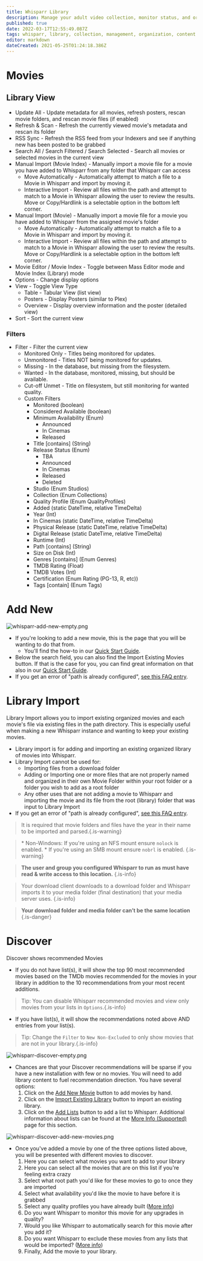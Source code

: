 ```yaml
---
title: Whisparr Library
description: Manage your adult video collection, monitor status, and organize content library in Whisparr
published: true
date: 2022-03-17T12:55:49.087Z
tags: whisparr, library, collection, management, organization, content
editor: markdown
dateCreated: 2021-05-25T01:24:18.386Z
---
```


# Movies

## Library View

- Update All - Update metadata for all movies, refresh posters, rescan movie folders, and rescan movie files (if enabled)
- Refresh & Scan - Refresh the currently viewed movie's metadata and rescan its folder
- RSS Sync - Refresh the RSS feed from your Indexers and see if anything new has been posted to be grabbed
- Search All / Search Filtered / Search Selected - Search all movies or selected movies in the current view
- Manual Import (Movie Index) - Manually import a movie file for a movie you have added to Whisparr from any folder that Whisparr can access
  - Move Automatically -  Automatically attempt to match a file to a Movie in Whisparr and import by moving it.
  - Interactive Import -  Review all files within the path and attempt to match to a Movie in Whisparr allowing the user to review the results. Move or Copy/Hardlink is a selectable option in the bottom left corner.
- Manual Import (Movie) - Manually import a movie file for a movie you have added to Whisparr from the assigned movie's folder
  - Move Automatically -  Automatically attempt to match a file to a Movie in Whisparr and import by moving it.
  - Interactive Import -  Review all files within the path and attempt to match to a Movie in Whisparr allowing the user to review the results. Move or Copy/Hardlink is a selectable option in the bottom left corner.
- Movie Editor / Movie Index - Toggle between Mass Editor mode and Movie Index (Library) mode
- Options - Change display options
- View - Toggle View Type
  - Table - Tabular View (list view)
  - Posters - Display Posters (similar to Plex)
  - Overview - Display overview information and the poster (detailed view)
- Sort - Sort the current view

### Filters

- Filter - Filter the current view
  - Monitored Only - Titles being monitored for updates.
  - Unmonitored - Titles NOT being monitored for updates.
  - Missing - In the database, but missing from the filesystem.
  - Wanted - In the database, monitored, missing, but should be available.
  - Cut-off Unmet - Title on filesystem, but still monitoring for wanted quality.
  - Custom Filters
    - Monitored (boolean)
    - Considered Available (boolean)
    - Minimum Availability (Enum)
      - Announced
      - In Cinemas
      - Released
    - Title \[contains\] (String)
    - Release Status (Enum)
      - TBA
      - Announced
      - In Cinemas
      - Released
      - Deleted
    - Studio (Enum Studios)
    - Collection (Enum Collections)
    - Quality Profile (Enum QualityProfiles)
    - Added (static DateTime, relative TimeDelta)
    - Year (Int)
    - In Cinemas (static DateTime, relative TimeDelta)
    - Physical Release (static DateTime, relative TimeDelta)
    - Digital Release (static DateTime, relative TimeDelta)
    - Runtime (Int)
    - Path \[contains\] (String)
    - Size on Disk (Int)
    - Genres \[contains\] (Enum Genres)
    - TMDB Rating (Float)
    - TMDB Votes (Int)
    - Certification (Enum Rating (PG-13, R, etc))
    - Tags \[contain\] (Enum Tags)

# Add New

![whisparr-add-new-empty.png](/assets/whisparr/whisparr-add-new-empty.png)

- If you're looking to add a new movie, this is the page that you will be wanting to do that from.
  - You'll find the how-to in our [Quick Start Guide](/whisparr/quick-start-guide).
- Below the search field, you can also find the Import Existing Movies button. If that is the case for you, you can find great information on that also in our [Quick Start Guide](/whisparr/quick-start-guide).
- If you get an error of "path is already configured", [see this FAQ entry](/whisparr/faq#path-is-already-configured-for-an-existing-movie).

# Library Import

Library Import allows you to import existing organized movies and each movie's file via existing files in the path directory. This is especially useful when making a new Whisparr instance and wanting to keep your existing movies.

- Library import is for adding and importing an existing organized library of movies into Whisparr.
- Library Import cannot be used for:
  - Importing files from a download folder
  - Adding or Importing one or more files that are not properly named and organized in their own Movie Folder within your root folder or a folder you wish to add as a root folder
  - Any other uses that are not adding a movie to Whisparr and importing the movie and its file from the root (library) folder that was input to Library Import
- If you get an error of "path is already configured", [see this FAQ entry](/whisparr/faq#path-is-already-configured-for-an-existing-movie).

> It is required that movie folders and files have the year in their name to be imported and parsed.{.is-warning}

> \* Non-Windows: If you're using an NFS mount ensure `nolock` is enabled.
> \* If you're using an SMB mount ensure `nobrl` is enabled.
{.is-warning}

> **The user and group you configured Whisparr to run as must have read & write access to this location.** {.is-info}

> Your download client downloads to a download folder and Whisparr imports it to your media folder (final destination) that your media server uses.
{.is-info}

> **Your download folder and media folder can’t be the same location**
{.is-danger}

# Discover

Discover shows recommended Movies

- If you do not have list(s), it will show the top 90 most recommended movies based on the TMDb movies recommended for the movies in your library in addition to the 10 recommendations from your most recent additions.

> Tip: You can disable Whisparr recommended movies and view only movies from your lists in `Options`.{.is-info}

- If you have list(s), it will show the recommendations noted above AND entries from your list(s).

> Tip: Change the `Filter` to `New Non-Excluded` to only show movies that are not in your library.{.is-info}

![whisparr-discover-empty.png](/assets/whisparr/whisparr-discover-empty.png)

- Chances are that your Discover recommendations will be sparse if you have a new installation with few or no movies. You will need to add library content to fuel recommendation direction. You have several options:
  1. Click on the [Add New Movie](/whisparr/library#add-new) button to add movies by hand.
  1. Click on the [Import Existing Library](/whisparr/library#library-import) button to import an existing library.
  1. Click on the [Add Lists](/whisparr/settings#lists) button to add a list to Whisparr. Additional information about lists can be found at the [More Info (Supported)](/whisparr/faq#what-are-lists-and-what-can-they-do-for-me) page for this section.

![whisparr-discover-add-new-movies.png](/assets/whisparr/whisparr-discover-add-new-movies.png)

- Once you've added a movie by one of the three options listed above, you will be presented with different movies to discover.
    1. Here you can select what movies you want to add to your library
    1. Here you can select all the movies that are on this list if you're feeling extra crazy
    1. Select what root path you'd like for these movies to go to once they are imported
    1. Select what availability you'd like the movie to have before it is grabbed
    1. Select any quality profiles you have already built ([More info](/whisparr/settings#quality-profiles))
    1. Do you want Whisparr to monitor this movie for any upgrades in quality?
    1. Would you like Whisparr to automatically search for this movie after you add it?
    1. Do you want Whisparr to exclude these movies from any lists that would be imported? ([More info](/whisparr/settings#list-exclusion))
    1. Finally, Add the movie to your library.
